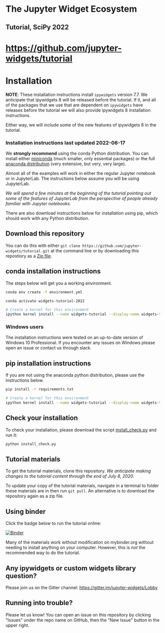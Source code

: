 # The Jupyter Widget Ecosystem

## Tutorial, SciPy 2022

# https://github.com/jupyter-widgets/tutorial

# Installation

**NOTE**: These installation instructions install `ipywidgets` version 7.7. We anticipate that ipywidgets 8 will be released before the tutorial. If it, and all of the packages that we use that are dependent on `ipywidgets` have releases before the tutorial we will also provide ipywidgets 8 installation instructions.

Either way, we will include some of the new features of ipywidgets 8 in the tutorial.

### Installation instructions last updated 2022-06-17

We **strongly recommend** using the conda Python distribution. You can install either [miniconda](https://conda.io/miniconda.html) (much smaller, only essential packages) or the full [anaconda distribution](https://www.continuum.io/downloads) (very extensive, but very, very large).

Almost all of the examples will work in either the regular Jupyter notebook or in JupyterLab. The instructions below assume you will be using JupyterLab.

*We will spend a few minutes at the beginning of the tutorial pointing out some of the features of JupyterLab from the perspective of people already familiar with Jupyter notebooks.*

There are also download instructions below for installation using pip, which should work with any Python distribution.

## Download this repository

You can do this with either `git clone https://github.com/jupyter-widgets/tutorial.git` at the command line or by downloading this repostiory as a [Zip file](https://github.com/jupyter-widgets/tutorial/archive/master.zip).

## conda installation instructions

The steps below will get you a working environment.

```bash
conda env create -f environment.yml

conda activate widgets-tutorial-2022

# Create a kernel for this environment
ipython kernel install --name widgets-tutorial --display-name widgets-tutorial --sys-prefix
```

### Windows users
The installation instructions were tested on an up-to-date version of Windows 10 Professional. If you encounter any issues on Windows please open an issue or contact us through slack.

## pip installation instructions

If you are not using the anaconda python distribution, please use the instructions below.

```bash
pip install -r requirements.txt

# Create a kernel for this environment
ipython kernel install --name widgets-tutorial --display-name widgets-tutorial --sys-prefix
```

## Check your installation

To check your installation, please download the script [install_check.py](https://raw.githubusercontent.com/jupyter-widgets/tutorial/master/install_check.py) and run it:

```bash
python install_check.py
```

## Tutorial materials

To get the tutorial materials, clone this repository. *We anticipate making changes to the tutorial content through the end of July 8, 2020.*

To update your copy of the tutorial materials, navigate in a terminal to folder these materials are in then run `git pull`. An alternative is to download the repository again as a zip file.

## Using binder

Click the badge below to run the tutorial online:

[![Binder](https://mybinder.org/badge_logo.svg)](https://mybinder.org/v2/gh/jupyter-widgets/tutorial/master?urlpath=%2Flab%2Ftree%2Fnotebooks)

Many of the materials work without modification on mybinder.org without needing to install anything on your computer. However, this is *not* the recommended way to do the tutorial.


## Any ipywidgets or custom widgets library question?

Please join us on the Gitter channel: https://gitter.im/jupyter-widgets/Lobby

## Running into trouble?

Please let us know! You can open an issue on this repository by clicking "Issues" under the repo name on GitHub, then the "New Issue" button in the upper right.
